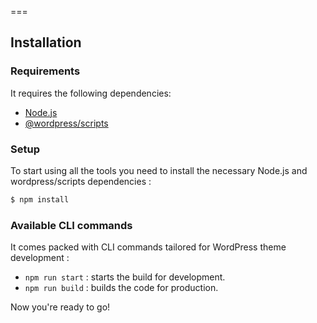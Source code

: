 ===

## Installation

### Requirements

It requires the following dependencies:

- [Node.js](https://nodejs.org/)
- [@wordpress/scripts](https://developer.wordpress.org/block-editor/reference-guides/packages/packages-scripts/)

### Setup

To start using all the tools you need to install the necessary Node.js and wordpress/scripts dependencies :

```sh
$ npm install
```

### Available CLI commands

It comes packed with CLI commands tailored for WordPress theme development :

- `npm run start` : starts the build for development.
- `npm run build` : builds the code for production.

Now you're ready to go!
